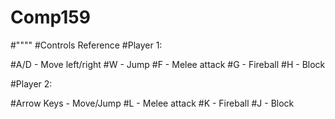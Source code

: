 # Comp159
#""""
#Controls Reference
#Player 1:

#A/D - Move left/right
#W - Jump
#F - Melee attack
#G - Fireball
#H - Block

#Player 2:

#Arrow Keys - Move/Jump
#L - Melee attack
#K - Fireball
#J - Block